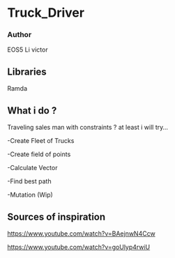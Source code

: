 # Truck_Driver
### Author

EOS5 Li victor



## Libraries
Ramda

## What i do ?
Traveling sales man with constraints ? at least i will try…

-Create Fleet of Trucks

-Create field of points

-Calculate Vector

-Find best path

-Mutation (Wip)



## Sources of inspiration
  https://www.youtube.com/watch?v=BAejnwN4Ccw
  
  https://www.youtube.com/watch?v=goUlyp4rwiU
  
